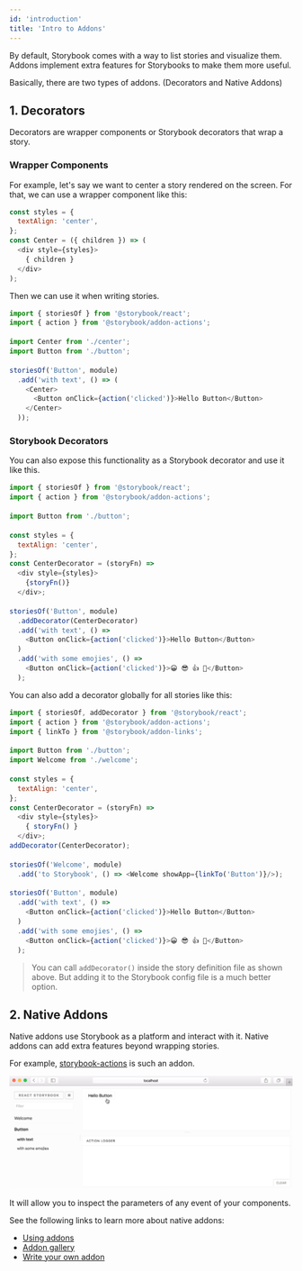 ```yaml
---
id: 'introduction'
title: 'Intro to Addons'
---
```


By default, Storybook comes with a way to list stories and visualize them. Addons implement extra features for Storybooks to make them more useful.

Basically, there are two types of addons. (Decorators and Native Addons)

## 1. Decorators

Decorators are wrapper components or Storybook decorators that wrap a story.

### Wrapper Components

For example, let's say we want to center a story rendered on the screen. For that, we can use a wrapper component like this:

```js
const styles = {
  textAlign: 'center',
};
const Center = ({ children }) => (
  <div style={styles}>
    { children }
  </div>
);
```

Then we can use it when writing stories.

```js
import { storiesOf } from '@storybook/react';
import { action } from '@storybook/addon-actions';

import Center from './center';
import Button from './button';

storiesOf('Button', module)
  .add('with text', () => (
    <Center>
      <Button onClick={action('clicked')}>Hello Button</Button>
    </Center>
  ));
```

### Storybook Decorators

You can also expose this functionality as a Storybook decorator and use it like this.

```js
import { storiesOf } from '@storybook/react';
import { action } from '@storybook/addon-actions';

import Button from './button';

const styles = {
  textAlign: 'center',
};
const CenterDecorator = (storyFn) => 
  <div style={styles}>
    {storyFn()}
  </div>;

storiesOf('Button', module)
  .addDecorator(CenterDecorator)
  .add('with text', () => 
    <Button onClick={action('clicked')}>Hello Button</Button>
  )
  .add('with some emojies', () => 
    <Button onClick={action('clicked')}>😀 😎 👍 💯</Button>
  );
```

You can also add a decorator globally for all stories like this:

```js
import { storiesOf, addDecorator } from '@storybook/react';
import { action } from '@storybook/addon-actions';
import { linkTo } from '@storybook/addon-links';

import Button from './button';
import Welcome from './welcome';

const styles = {
  textAlign: 'center',
};
const CenterDecorator = (storyFn) => 
  <div style={styles}>
    { storyFn() }
  </div>;
addDecorator(CenterDecorator);

storiesOf('Welcome', module)
  .add('to Storybook', () => <Welcome showApp={linkTo('Button')}/>);

storiesOf('Button', module)
  .add('with text', () => 
    <Button onClick={action('clicked')}>Hello Button</Button>
  )
  .add('with some emojies', () => 
    <Button onClick={action('clicked')}>😀 😎 👍 💯</Button>
  );
```

> You can call `addDecorator()` inside the story definition file as shown above. But adding it to the Storybook config file is a much better option.

## 2. Native Addons

Native addons use Storybook as a platform and interact with it. Native addons can add extra features beyond wrapping stories.

For example, [storybook-actions](https://github.com/storybooks/storybook/tree/master/addons/actions) is such an addon.

![Demo of Storybook Addon Actions](../static/addon-actions-demo.gif)

It will allow you to inspect the parameters of any event of your components.

See the following links to learn more about native addons:

-   [Using addons](/addons/using-addons)
-   [Addon gallery](/addons/addon-gallery)
-   [Write your own addon](/addons/writing-addons)
